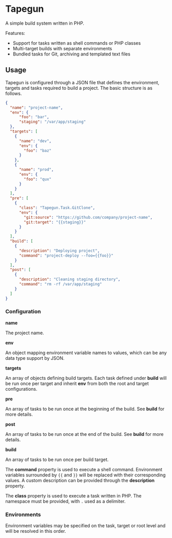 # Tapegun

A simple build system written in PHP.

Features:
- Support for tasks written as shell commands or PHP classes
- Multi-target builds with separate environments
- Bundled tasks for Git, archiving and templated text files

## Usage

Tapegun is configured through a JSON file that defines the environment, targets
and tasks required to build a project. The basic structure is as follows.

```json
{
  "name": "project-name",
  "env": {
      "foo": "bar",
      "staging": "/var/app/staging"
  },
  "targets": [
    {
      "name": "dev",
      "env": {
        "foo": "baz"
      }
    },
    {
      "name": "prod",
      "env": {
        "foo": "qux"
      }
    }
  ],
  "pre": [
    {
      "class": "Tapegun.Task.GitClone",
      "env": {
        "git:source": "https://github.com/company/project-name",
        "git:target": "{{staging}}"
      }
    }
  ],
  "build": [
    {
      "description": "Deploying project",
      "command": "project-deploy --foo={{foo}}"
    }
  ],
  "post": [
    {
      "description": "Cleaning staging directory",
      "command": "rm -rf /var/app/staging"
    }
  ]
}
```

### Configuration

__name__

The project name.

__env__

An object mapping environment variable names to values, which can be any data
type support by JSON.

__targets__

An array of objects defining build targets. Each task defined under __build__
will be run once per target and inherit __env__ from both the root and target
configurations.

__pre__

An array of tasks to be run once at the beginning of the build. See __build__
for more details.

__post__

An array of tasks to be run once at the end of the build. See __build__ for
more details.

__build__

An array of tasks to be run once per build target.

The __command__ property is used to execute a shell command. Environment
variables surrounded by `{{` and `}}` will be replaced with their corresponding
values. A custom description can be provided through the __description__
property.

The __class__ property is used to execute a task written in PHP. The namespace
must be provided, with `.` used as a delimiter.

### Environments

Environment variables may be specified on the task, target or root level and
will be resolved in this order.